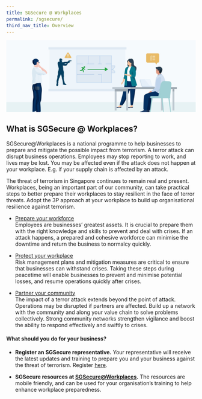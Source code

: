 ```yaml
---
title: SGSecure @ Workplaces
permalink: /sgsecure/
third_nav_title: Overview
---
```


![](/images/news/SGSecure_page_banner.jpg)

## What is SGSecure @ Workplaces?

SGSecure@Workplaces is a national programme to help businesses to prepare and mitigate the possible impact from terrorism. A terror attack can disrupt business operations. Employees may stop reporting to work, and lives may be lost. You may be affected even if the attack does not happen at your workplace. E.g. if your supply chain is affected by an attack.
 
The threat of terrorism in Singapore continues to remain real and present. Workplaces, being an important part of our community, can take practical steps to better prepare their workplaces to stay resilient in the face of terror threats. Adopt the 3P approach at your workplace to build up organisational resilience against terrorism.
 
- <u>Prepare your workforce</u><br>Employees are businesses’ greatest assets. It is crucial to prepare them with the right knowledge and skills to prevent and deal with crises. If an attack happens, a prepared and cohesive workforce can minimise the downtime and return the business to normalcy quickly.
 
- <u>Protect your workplace</u><br>Risk management plans and mitigation measures are critical to ensure that businesses can withstand crises. Taking these steps during peacetime will enable businesses to prevent and minimise potential losses, and resume operations quickly after crises.
 
- <u>Partner your community</u><br>The impact of a terror attack extends beyond the point of attack. Operations may be disrupted if partners are affected. Build up a network with the community and along your value chain to solve problems collectively. Strong community networks strengthen vigilance and boost the ability to respond effectively and swiftly to crises.
 
<h4>What should you do for your business?</h4>
 
- <b>Register an SGSecure representative.</b> Your representative will receive the latest updates and training to prepare you and your business against the threat of terrorism. Register [here](https://www.mom.gov.sg/eservices/services/register-sgsecure-rep).
 
- <b>SGSecure resources at [SGSecure@Workplaces](https://www.mom.gov.sg/employment-practices/sgsecure/overview).</b> The resources are mobile friendly, and can be used for your organisation’s training to help enhance workplace preparedness.



